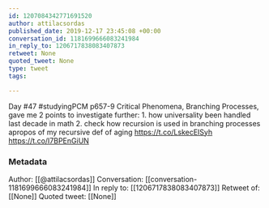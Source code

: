 ```yaml
---
id: 1207084342771691520
author: attilacsordas
published_date: 2019-12-17 23:45:08 +00:00
conversation_id: 1181699666083241984
in_reply_to: 1206717838083407873
retweet: None
quoted_tweet: None
type: tweet
tags:

---
```


Day #47 #studyingPCM p657-9 Critical Phenomena, Branching Processes, gave me 2 points to investigate further: 1. how universality been handled last decade in math 2. check how recursion is used in branching processes apropos of my recursive def of aging https://t.co/LskecEISyh https://t.co/I7BPEnGiUN

### Metadata

Author: [[@attilacsordas]]
Conversation: [[conversation-1181699666083241984]]
In reply to: [[1206717838083407873]]
Retweet of: [[None]]
Quoted tweet: [[None]]
